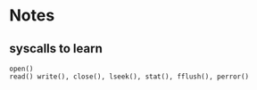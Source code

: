 # Notes

## syscalls to learn

```
open() 
read() write(), close(), lseek(), stat(), fflush(), perror()
```
